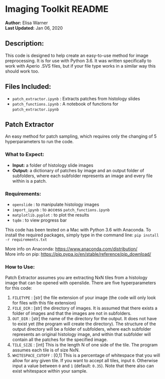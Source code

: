# Imaging Toolkit README
**Author:** Elisa Warner  
**Last Updated:** Jan 06, 2020  

## Description:
This code is designed to help create an easy-to-use method for image preprocessing. It is for use with Python 3.6. It was written specifically to work with Aperio .SVS files, but if your file type works in a similar way this should work too.

## Files Included:
* `patch_extractor.ipynb` : Extracts patches from histology slides
* `patch_functions.ipynb` : A notebook of functions for `patch_extractor.ipynb`

## Patch Extractor
An easy method for patch sampling, which requires only the changing of 5 hyperparameters to run the code.

### What to Expect:
* **Input:** a folder of histology slide images
* **Output:** a dictionary of patches by image and an output folder of subfolders, where each subfolder represents an image and every file within is a patch.

### Requirements:
* `openslide` : to manipulate histology images  
* `import_ipynb` : to access `patch_functions.ipynb`  
* `matplotlib.pyplot` : to plot the results  
* `tqdm` : to view progress bar  

This code has been tested on a Mac with Python 3.6 with Anaconda. To install the required packages, simply type in the command line: `pip install -r requirements.txt`  

More info on Anaconda: https://www.anaconda.com/distribution/  
More info on pip: https://pip.pypa.io/en/stable/reference/pip_download/

### How to Use:
Patch Extractor assumes you are extracting NxN tiles from a histology image that can be opened with openslide. There are five hyperparameters for this code:  
1. `FILETYPE` : [str] the file extension of your image (the code will only look for files with this file extension)  
2. `FILE_DIR` : [str] the directory of images. It is assumed that there exists a folder of images and that the images are not in subfolders.  
3. `OUT_DIR` : [str] the name of the directory for the output. It does not have to exist yet (the program will create the directory). The structure of the output directory will be a folder of subfolders, where each subfolder represents an original histology image, and within that subfolder will contain all the patches for the specified image.  
4. `TILE_SIZE` : [int] This is the length N of one side of the tile. The program assumes each tile is of size NxN.  
5. `WHITESPACE_CUTOFF` : [0,1] This is a percentage of whitespace that you will allow for any given tile. If you want to accept all tiles, input `0`. Otherwise input a value between `0` and `1` (default: `0.35`). Note that there also can exist whitespace within your sample.  
